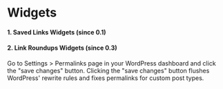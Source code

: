 # Widgets

#### 1. Saved Links Widgets (since 0.1)
#### 2. Link Roundups Widgets (since 0.3)

Go to Settings > Permalinks page in your WordPress dashboard and click the "save changes" button. Clicking the "save changes" button flushes WordPress' rewrite rules and fixes permalinks for custom post types.
